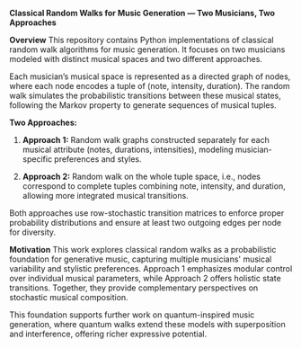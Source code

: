 **Classical Random Walks for Music Generation — Two Musicians, Two Approaches**

**Overview**
This repository contains Python implementations of classical random walk algorithms for music generation. It focuses on two musicians modeled with distinct musical spaces and two different approaches.

Each musician’s musical space is represented as a directed graph of nodes, where each node encodes a tuple of (note, intensity, duration). The random walk simulates the probabilistic transitions between these musical states, following the Markov property to generate sequences of musical tuples.

**Two Approaches:**
1. **Approach 1:** Random walk graphs constructed separately for each musical attribute (notes, durations, intensities), modeling musician-specific preferences and styles.

2. **Approach 2:** Random walk on the whole tuple space, i.e., nodes correspond to complete tuples combining note, intensity, and duration, allowing more integrated musical transitions.

Both approaches use row-stochastic transition matrices to enforce proper probability distributions and ensure at least two outgoing edges per node for diversity.

**Motivation**
This work explores classical random walks as a probabilistic foundation for generative music, capturing multiple musicians' musical variability and stylistic preferences. Approach 1 emphasizes modular control over individual musical parameters, while Approach 2 offers holistic state transitions. Together, they provide complementary perspectives on stochastic musical composition.

This foundation supports further work on quantum-inspired music generation, where quantum walks extend these models with superposition and interference, offering richer expressive potential.
